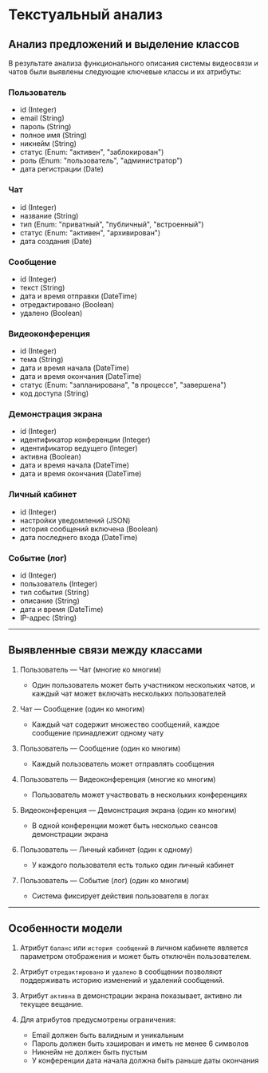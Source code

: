 # Текстуальный анализ

## Анализ предложений и выделение классов

В результате анализа функционального описания системы видеосвязи и чатов были выявлены следующие ключевые классы и их атрибуты:

### Пользователь
- id (Integer)
- email (String)
- пароль (String)
- полное имя (String)
- никнейм (String)
- статус (Enum: "активен", "заблокирован")
- роль (Enum: "пользователь", "администратор")
- дата регистрации (Date)

### Чат
- id (Integer)
- название (String)
- тип (Enum: "приватный", "публичный", "встроенный")
- статус (Enum: "активен", "архивирован")
- дата создания (Date)

### Сообщение
- id (Integer)
- текст (String)
- дата и время отправки (DateTime)
- отредактировано (Boolean)
- удалено (Boolean)

### Видеоконференция
- id (Integer)
- тема (String)
- дата и время начала (DateTime)
- дата и время окончания (DateTime)
- статус (Enum: "запланирована", "в процессе", "завершена")
- код доступа (String)

### Демонстрация экрана
- id (Integer)
- идентификатор конференции (Integer)
- идентификатор ведущего (Integer)
- активна (Boolean)
- дата и время начала (DateTime)
- дата и время окончания (DateTime)

### Личный кабинет
- id (Integer)
- настройки уведомлений (JSON)
- история сообщений включена (Boolean)
- дата последнего входа (DateTime)

### Событие (лог)
- id (Integer)
- пользователь (Integer)
- тип события (String)
- описание (String)
- дата и время (DateTime)
- IP-адрес (String)

---

## Выявленные связи между классами

1. Пользователь — Чат (многие ко многим)  
   - Один пользователь может быть участником нескольких чатов, и каждый чат может включать нескольких пользователей

2. Чат — Сообщение (один ко многим)  
   - Каждый чат содержит множество сообщений, каждое сообщение принадлежит одному чату

3. Пользователь — Сообщение (один ко многим)  
   - Каждый пользователь может отправлять сообщения

4. Пользователь — Видеоконференция (многие ко многим)  
   - Пользователь может участвовать в нескольких конференциях

5. Видеоконференция — Демонстрация экрана (один ко многим)  
   - В одной конференции может быть несколько сеансов демонстрации экрана

6. Пользователь — Личный кабинет (один к одному)  
   - У каждого пользователя есть только один личный кабинет

7. Пользователь — Событие (лог) (один ко многим)  
   - Система фиксирует действия пользователя в логах

---

## Особенности модели

1. Атрибут `баланс` или `история сообщений` в личном кабинете является параметром отображения и может быть отключён пользователем.

2. Атрибут `отредактировано` и `удалено` в сообщении позволяют поддерживать историю изменений и удалений сообщений.

3. Атрибут `активна` в демонстрации экрана показывает, активно ли текущее вещание.

4. Для атрибутов предусмотрены ограничения:
   - Email должен быть валидным и уникальным
   - Пароль должен быть хэширован и иметь не менее 6 символов
   - Никнейм не должен быть пустым
   - У конференции дата начала должна быть раньше даты окончания
